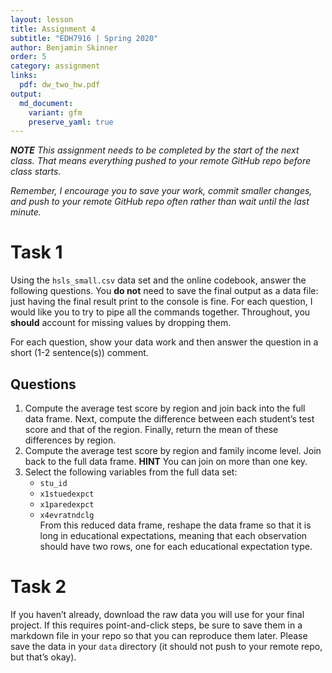 ```yaml
---
layout: lesson
title: Assignment 4
subtitle: "EDH7916 | Spring 2020"
author: Benjamin Skinner
order: 5
category: assignment
links:
  pdf: dw_two_hw.pdf
output:
  md_document:
    variant: gfm
    preserve_yaml: true
---
```


***NOTE** This assignment needs to be completed by the start of the next
class. That means everything pushed to your remote GitHub repo before
class starts.*

*Remember, I encourage you to save your work, commit smaller changes,
and push to your remote GitHub repo often rather than wait until the
last minute.*

# Task 1

Using the `hsls_small.csv` data set and the online codebook, answer the
following questions. You **do not** need to save the final output as a
data file: just having the final result print to the console is fine.
For each question, I would like you to try to pipe all the commands
together. Throughout, you **should** account for missing values by
dropping them.

For each question, show your data work and then answer the question in a
short (1-2 sentence(s)) comment.

## Questions

1.  Compute the average test score by region and join back into the full
    data frame. Next, compute the difference between each student’s test
    score and that of the region. Finally, return the mean of these
    differences by region.
2.  Compute the average test score by region and family income level.
    Join back to the full data frame. **HINT** You can join on more than
    one key.
3.  Select the following variables from the full data set:
      - `stu_id`
      - `x1stuedexpct`
      - `x1paredexpct`
      - `x4evratndclg`  
        From this reduced data frame, reshape the data frame so that it
        is long in educational expectations, meaning that each
        observation should have two rows, one for each educational
        expectation type.

# Task 2

If you haven’t already, download the raw data you will use for your
final project. If this requires point-and-click steps, be sure to save
them in a markdown file in your repo so that you can reproduce them
later. Please save the data in your `data` directory (it should not push
to your remote repo, but that’s okay).
